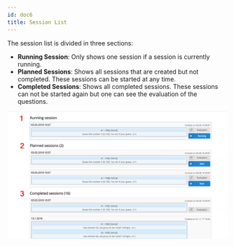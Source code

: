 ```yaml
---
id: doc6
title: Session List
---
```


The session list is divided in three sections:

- **Running Session**: Only shows one session if a session is currently running.
- **Planned Sessions**: Shows all sessions that are created but not completed. These sessions can be started at any time.
- **Completed Sessions**: Shows all completed sessions. These sessions can not be started again but one can see the evaluation of the questions.

![Session List](assets/session_list.png)
